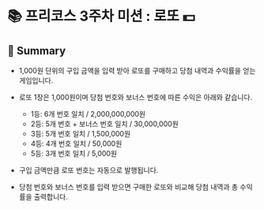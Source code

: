 # 📚 프리코스 3주차 미션 : 로또 💵

## 📖 Summary

- 1,000원 단위의 구입 금액을 입력 받아 로또를 구매하고 당첨 내역과 수익률을 얻는 게임입니다.
- 로또 1장은 1,000원이며 당첨 번호와 보너스 번호에 따른 수익은 아래와 같습니다.
    - 1등: 6개 번호 일치 / 2,000,000,000원
    - 2등: 5개 번호 + 보너스 번호 일치 / 30,000,000원
    - 3등: 5개 번호 일치 / 1,500,000원
    - 4등: 4개 번호 일치 / 50,000원
    - 5등: 3개 번호 일치 / 5,000원

- 구입 금액만큼 로또 번호는 자동으로 발행됩니다.
- 당첨 번호와 보너스 번호를 입력 받으면 구매한 로또와 비교해 당첨 내역과 총 수익률을 출력합니다.
